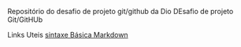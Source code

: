 Repositório do desafio de projeto git/github da Dio
DEsafio de projeto Git/GitHUb

Links Uteis
[sintaxe Básica Markdown]()
